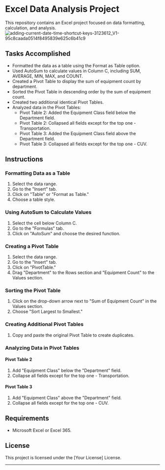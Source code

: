 # Excel Data Analysis Project

This repository contains an Excel project focused on data formatting, calculation, and analysis.
![adding-current-date-time-shortcut-keys-3123612_V1-95c8caada0514f8495839e625c6b41c9](https://github.com/Ayushmi-Adh/EXCEL/assets/132826306/630f5e9a-e300-4937-b313-202215b5fa95)

## Tasks Accomplished

- Formatted the data as a table using the Format as Table option.
- Used AutoSum to calculate values in Column C, including SUM, AVERAGE, MIN, MAX, and COUNT.
- Created a Pivot Table to display the sum of equipment count by department.
- Sorted the Pivot Table in descending order by the sum of equipment count.
- Created two additional identical Pivot Tables.
- Analyzed data in the Pivot Tables:
  - Pivot Table 2: Added the Equipment Class field below the Department field.
  - Pivot Table 2: Collapsed all fields except for the top one - Transportation.
  - Pivot Table 3: Added the Equipment Class field above the Department field.
  - Pivot Table 3: Collapsed all fields except for the top one - CUV.

## Instructions

### Formatting Data as a Table

1. Select the data range.
2. Go to the "Insert" tab.
3. Click on "Table" or "Format as Table."
4. Choose a table style.

### Using AutoSum to Calculate Values

1. Select the cell below Column C.
2. Go to the "Formulas" tab.
3. Click on "AutoSum" and choose the desired function.

### Creating a Pivot Table

1. Select the data range.
2. Go to the "Insert" tab.
3. Click on "PivotTable."
4. Drag "Department" to the Rows section and "Equipment Count" to the Values section.

### Sorting the Pivot Table

1. Click on the drop-down arrow next to "Sum of Equipment Count" in the Values section.
2. Choose "Sort Largest to Smallest."

### Creating Additional Pivot Tables

1. Copy and paste the original Pivot Table to create duplicates.

### Analyzing Data in Pivot Tables

#### Pivot Table 2

1. Add "Equipment Class" below the "Department" field.
2. Collapse all fields except for the top one - Transportation.

#### Pivot Table 3

1. Add "Equipment Class" above the "Department" field.
2. Collapse all fields except for the top one - CUV.


## Requirements

- Microsoft Excel or Excel 365.

## License

This project is licensed under the [Your License] License.

---
